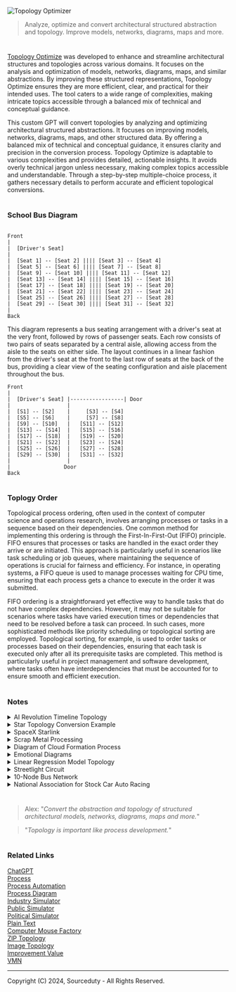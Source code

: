 ![Topology Optimizer](https://github.com/user-attachments/assets/added6d4-4492-4302-bee6-6e6377bfb6d7)

> Analyze, optimize and convert architectural structured abstraction and topology. Improve models, networks, diagrams, maps and more.

#

[Topology Optimize](https://chatgpt.com/g/g-bixMcoo4H-topology-optimize) was developed to enhance and streamline architectural structures and topologies across various domains. It focuses on the analysis and optimization of models, networks, diagrams, maps, and similar abstractions. By improving these structured representations, Topology Optimize ensures they are more efficient, clear, and practical for their intended uses. The tool caters to a wide range of complexities, making intricate topics accessible through a balanced mix of technical and conceptual guidance.

This custom GPT will convert topologies by analyzing and optimizing architectural structured abstractions. It focuses on improving models, networks, diagrams, maps, and other structured data. By offering a balanced mix of technical and conceptual guidance, it ensures clarity and precision in the conversion process. Topology Optimize is adaptable to various complexities and provides detailed, actionable insights. It avoids overly technical jargon unless necessary, making complex topics accessible and understandable. Through a step-by-step multiple-choice process, it gathers necessary details to perform accurate and efficient topological conversions.

#
### School Bus Diagram

```

Front
|
|  [Driver's Seat]
|
|  [Seat 1] -- [Seat 2] |||| [Seat 3] -- [Seat 4]
|  [Seat 5] -- [Seat 6] |||| [Seat 7] -- [Seat 8]
|  [Seat 9] -- [Seat 10] |||| [Seat 11] -- [Seat 12]
|  [Seat 13] -- [Seat 14] |||| [Seat 15] -- [Seat 16]
|  [Seat 17] -- [Seat 18] |||| [Seat 19] -- [Seat 20]
|  [Seat 21] -- [Seat 22] |||| [Seat 23] -- [Seat 24]
|  [Seat 25] -- [Seat 26] |||| [Seat 27] -- [Seat 28]
|  [Seat 29] -- [Seat 30] |||| [Seat 31] -- [Seat 32]
|
Back

```

This diagram represents a bus seating arrangement with a driver's seat at the very front, followed by rows of passenger seats. Each row consists of two pairs of seats separated by a central aisle, allowing access from the aisle to the seats on either side. The layout continues in a linear fashion from the driver's seat at the front to the last row of seats at the back of the bus, providing a clear view of the seating configuration and aisle placement throughout the bus.

```
Front
|
|  [Driver's Seat] |-----------------| Door
|                  |
|  [S1] -- [S2]    |     [S3] -- [S4]
|  [S5] -- [S6]    |     [S7] -- [S8]
|  [S9] -- [S10]   |   [S11] -- [S12]
|  [S13] -- [S14]  |   [S15] -- [S16]
|  [S17] -- [S18]  |   [S19] -- [S20]
|  [S21] -- [S22]  |   [S23] -- [S24]
|  [S25] -- [S26]  |   [S27] -- [S28]
|  [S29] -- [S30]  |   [S31] -- [S32]
|                  |
|                 Door
Back
```

#
### Toplogy Order

Topological process ordering, often used in the context of computer science and operations research, involves arranging processes or tasks in a sequence based on their dependencies. One common method for implementing this ordering is through the First-In-First-Out (FIFO) principle. FIFO ensures that processes or tasks are handled in the exact order they arrive or are initiated. This approach is particularly useful in scenarios like task scheduling or job queues, where maintaining the sequence of operations is crucial for fairness and efficiency. For instance, in operating systems, a FIFO queue is used to manage processes waiting for CPU time, ensuring that each process gets a chance to execute in the order it was submitted.

FIFO ordering is a straightforward yet effective way to handle tasks that do not have complex dependencies. However, it may not be suitable for scenarios where tasks have varied execution times or dependencies that need to be resolved before a task can proceed. In such cases, more sophisticated methods like priority scheduling or topological sorting are employed. Topological sorting, for example, is used to order tasks or processes based on their dependencies, ensuring that each task is executed only after all its prerequisite tasks are completed. This method is particularly useful in project management and software development, where tasks often have interdependencies that must be accounted for to ensure smooth and efficient execution.

#
### Notes

<details><summary>AI Revolution Timeline Topology</summary>
<br>

```
+--------------------+
|    AI Revolution   |
+--------------------+
         |
         v
+--------------------+
|    Technologies    |
+--------------------+
| - Machine Learning |
| - NLP              |
| - Robotics         |
| - Computer Vision  |
| - Autonomous       |
+--------------------+
         |
         v
+--------------------+
|  Areas of Impact   |
+--------------------+
| - Healthcare       |
| - Finance          |
| - Transportation   |
| - Manufacturing    |
| - Education        |
+--------------------+
         |
         v
+--------------------+
|   Major Players    |
+--------------------+
| - Tech Giants      |
| - Startups         |
| - Research Inst.   |
+--------------------+
         |
         v
+--------------------+
| Societal Changes   |
+--------------------+
| - Job Market Shifts|
| - Ethical Issues   |
| - Data Privacy     |
+--------------------+
```

```
+------------------+----------------------+------------------+
|     Time Period  |    Digital Revolution |   AI Revolution  |
+------------------+----------------------+------------------+
| Late 1970s       | - Rise of Personal   |                  |
|                  |   Computers          |                  |
+------------------+----------------------+------------------+
| 1980s            | - Introduction of    |                  |
|                  |   Internet           |                  |
+------------------+----------------------+------------------+
| Early 1990s      | - World Wide Web     |                  |
|                  |   becomes public     |                  |
+------------------+----------------------+------------------+
| Late 1990s       | - Expansion of       |                  |
|                  |   E-commerce         |                  |
+------------------+----------------------+------------------+
| Early 2000s      | - Rise of Social     |                  |
|                  |   Media              |                  |
+------------------+----------------------+------------------+
| Late 2000s       | - Mobile Technology  |                  |
|                  |   and Smartphones    |                  |
+------------------+----------------------+------------------+
| Early 2010s      |                      | - Emergence of   |
|                  |                      |   AI Algorithms  |
|                  |                      |   and Big Data   |
+------------------+----------------------+------------------+
| Mid 2010s        |                      | - Advancements in|
|                  |                      |   Machine Learning|
|                  |                      |   and Deep       |
|                  |                      |   Learning       |
+------------------+----------------------+------------------+
| Late 2010s       |                      | - AI in Healthcare|
|                  |                      |   and Finance    |
+------------------+----------------------+------------------+
| Early 2020s      |                      | - AI in          |
|                  |                      |   Transportation |
|                  |                      |   and Autonomous |
|                  |                      |   Systems        |
+------------------+----------------------+------------------+
| Mid 2020s        |                      | - Ethical        |
|                  |                      |   considerations |
|                  |                      |   and Data       |
|                  |                      |   Privacy        |
+------------------+----------------------+------------------+
| Late 2020s       |                      | - AI-driven      |
|                  |                      |   Personalized   |
|                  |                      |   Services       |
+------------------+----------------------+------------------+
| Early 2030s      |                      | - Widespread AI  |
|                  |                      |   Adoption       |
+------------------+----------------------+------------------+
```

```
Technology Revolutions Timeline

├── Late 1970s: 
│     ├── Digital Revolution: Rise of Personal Computers
│
├── 1980s: 
│     ├── Digital Revolution: Introduction of Internet
│
├── Early 1990s:
│     ├── Digital Revolution: World Wide Web becomes public
│
├── Late 1990s:
│     ├── Digital Revolution: Expansion of E-commerce
│
├── Early 2000s:
│     ├── Digital Revolution: Rise of Social Media
│
├── Late 2000s:
│     ├── Digital Revolution: Mobile Technology and Smartphones
│
├── Early 2010s:
│     ├── Digital Revolution: Continued growth in Mobile and Social Media
│     └── AI Revolution: Emergence of AI Algorithms and Big Data
│
├── Mid 2010s:
│     └── AI Revolution: Advancements in Machine Learning and Deep Learning
│
├── Late 2010s:
│     └── AI Revolution: AI in Healthcare and Finance
│
├── Early 2020s:
│     └── AI Revolution: AI in Transportation and Autonomous Systems
│
├── Mid 2020s:
│     └── AI Revolution: Ethical considerations and Data Privacy
│
├── Late 2020s:
│     └── AI Revolution: AI-driven Personalized Services
│
└── Early 2030s:
      └── AI Revolution: Widespread AI Adoption
```

<br>
</details>
<details><summary>Star Topology Conversion Example</summary>
<br>

Converting a star topology network into a mesh topology involves transforming a structure where all nodes are individually connected to a central hub into one where each node is interconnected with every other node. In a star topology, a central server node connects directly to each client node, providing a straightforward and efficient means of communication. This setup is easy to manage and troubleshoot since all data traffic passes through the central hub, allowing for centralized control and monitoring. However, the main drawback of a star topology is its single point of failure: if the central server fails, the entire network becomes inoperable.

In contrast, a mesh topology offers a robust and resilient alternative by connecting every node directly to all other nodes, creating a web of interconnections. This redundancy ensures that the network can still operate even if multiple connections fail, significantly enhancing reliability and fault tolerance. The transition from a star to a mesh topology involves establishing direct links between all nodes, resulting in increased complexity and higher setup and maintenance costs. However, the advantages of a mesh network, such as improved redundancy, load balancing, and reduced bottlenecks, often outweigh these challenges, making it a preferable choice for critical applications requiring high availability and reliability.

Star Topology
```
Client1
|
Client2
|
Client3
|
Client4
|
Client5
|
Client6
|
Client7
|
Client8
|
Client9
|
Server
```

Mesh Topology

```
         Client1 ---- Client2 ---- Client3 ---- Client4 ---- Client5 ---- Client6 ---- Client7 ---- Client8 ---- Client9 ---- Server
            |           |            |            |            |            |            |            |            |         /
            |           |            |            |            |            |            |            |            |       /
            |           |            |            |            |            |            |            |            |     /
            |           |            |            |            |            |            |            |            |   /
            |           |            |            |            |            |            |            |            | /
         Client2 ---- Client3 ---- Client4 ---- Client5 ---- Client6 ---- Client7 ---- Client8 ---- Client9 ---- Server
            |           |            |            |            |            |            |            |         /
            |           |            |            |            |            |            |            |       /
            |           |            |            |            |            |            |            |     /
            |           |            |            |            |            |            |            |   /
            |           |            |            |            |            |            |            | /
         Client3 ---- Client4 ---- Client5 ---- Client6 ---- Client7 ---- Client8 ---- Client9 ---- Server
            |           |            |            |            |            |            |         /
            |           |            |            |            |            |            |       /
            |           |            |            |            |            |            |     /
            |           |            |            |            |            |            |   /
            |           |            |            |            |            |            | /
         Client4 ---- Client5 ---- Client6 ---- Client7 ---- Client8 ---- Client9 ---- Server
            |           |            |            |            |            |         /
            |           |            |            |            |            |       /
            |           |            |            |            |            |     /
            |           |            |            |            |            |   /
            |           |            |            |            |            | /
         Client5 ---- Client6 ---- Client7 ---- Client8 ---- Client9 ---- Server
            |           |            |            |            |         /
            |           |            |            |            |       /
            |           |            |            |            |     /
            |           |            |            |            |   /
            |           |            |            |            | /
         Client6 ---- Client7 ---- Client8 ---- Client9 ---- Server
            |           |            |            |         /
            |           |            |            |       /
            |           |            |            |     /
            |           |            |            |   /
            |           |            |            | /
         Client7 ---- Client8 ---- Client9 ---- Server
            |           |            |         /
            |           |            |       /
            |           |            |     /
            |           |            |   /
            |           |            | /
         Client8 ---- Client9 ---- Server
            |           |         /
            |           |       /
            |           |     /
            |           |   /
            |           | /
         Client9 ---- Server
            |         /
            |       /
            |     /
            |   /
            | /
         Server
```

<br>
</details>
<details><summary>SpaceX Starlink</summary>
<br>

```
Satellites
     |
     |
   Dishy (Starlink Antenna)
     |
     | (Ethernet)
     |
Power Supply Unit (PoE Injector)
     |
     | (Ethernet)
     |
Starlink Router --- Wi-Fi Devices
                 |
                 | (Optional Ethernet)
                 |
             Mesh Network / Personal Router
```


The Starlink network involves a complex infrastructure designed to provide high-speed internet through a constellation of low Earth orbit (LEO) satellites. Here’s a simplified breakdown of the typical setup for a Starlink network:

1. Dishy (Starlink Antenna): This is the primary hardware that communicates with the Starlink satellites. It connects to the satellites in space to receive and send data.

2. Power Supply and Ethernet Adapter: The Dishy is connected to a power supply unit, which often includes a PoE (Power over Ethernet) injector. This setup provides power to the antenna and facilitates data transmission.

3. Starlink Router: The power supply unit is connected to the Starlink router, which then creates a local Wi-Fi network. The router can also connect to a mesh network or other networking devices if needed.

4. Networking Configuration: Users can configure their network using the Starlink app. Some users prefer to use their own routers and networking setups, which can include mesh systems for better coverage. This often involves connecting the Ethernet adapter to their own networking equipment.

#### Satellite Network Optimization

```
     Earth's Surface
        _________
       /         \
      /           \
     |    User    |
     |   Devices  |
      \___________/
           |
           | (Data requests)
           |
      Ground Station
           |
           | (Optical Links)
           |
   -------------------------
  | Satellite Constellation |
   -------------------------
           / \
          /   \
    Satellite  Satellite
    in LEO      in LEO
        \         /
         \       /
        ---------
       |   Dishy   |
       | (Antenna) |
        ---------
           |
           |
        User's
        Router
           |
        Wi-Fi
        Devices
```

1. Satellite Configuration

Optimize the distribution and orbits of the satellites to ensure maximum coverage and minimum latency:

Polar Orbits: Include more satellites in polar orbits to cover high-latitude areas, which are often underserved.
Inter-Satellite Links (ISLs): Enhance the number and capability of laser links between satellites to improve data routing and reduce dependency on ground stations.

2. Ground Station Placement

Strategically place ground stations to optimize connectivity:

Distributed Locations: Increase the number of ground stations in diverse geographical locations to ensure low-latency connections and redundancy.
Proximity to Fiber Networks: Position ground stations near major fiber optic network hubs to facilitate faster data transfer to the internet backbone.

3. Antenna Technology
   
Enhance the user terminals and ground station antennas:

Phased Array Antennas: Continue improving phased array technology for better tracking and communication with multiple satellites simultaneously.
High-Gain Antennas: Use high-gain antennas at ground stations to maximize the signal strength and reliability.

4. Data Management and Routing
   
Optimize data flow within the network:

Edge Computing: Implement edge computing at ground stations to process data closer to the source, reducing latency and load on the central servers.
Dynamic Routing: Use advanced algorithms for dynamic routing of data through the most efficient paths, considering satellite positions and network congestion.

5. Energy Efficiency
   
Improve the energy efficiency of the satellites and ground equipment:

Solar Power Optimization: Enhance solar panel efficiency on satellites to ensure they operate longer without requiring additional power sources.
Low-Power Components: Utilize low-power electronic components in both satellites and ground stations to reduce overall energy consumption.

6. User Equipment
   
Enhance the usability and efficiency of user equipment:

Automatic Alignment: Develop user terminals with automatic alignment features to ensure optimal positioning without manual intervention.
Modular Design: Create modular user terminals that can be easily upgraded or replaced as technology advances.

```
     Earth's Surface
        _________
       /         \
      /           \
     |    User    |
     |   Devices  |
      \___________/
           |
           | (Data requests)
           |
      Ground Station (Edge Computing)
           |
           | (Optical Links)
           |
   -------------------------
  | Satellite Constellation |
   -------------------------
   /       |         \      \
  /        |          \      \
Satellite  Satellite   Satellite  Satellite
in LEO      in LEO      in LEO      in LEO
  \         /           \         /
   \       /             \       /
    ---------          ---------
   |   Dishy   |      |   Dishy   |
   | (Antenna) |      | (Antenna) |
    ---------          ---------
        |                  |
        |                  |
     User's              User's
     Router              Router
        |                  |
     Wi-Fi              Wi-Fi
     Devices            Devices
```

#
#### Satellite Constellation

The basic overview of the Starlink constellation will show the Earth with several orbital planes of satellites.

```
          (satellite)   (satellite)
              o             o
              \             /
               \           /
                \ Plane 1 /
                 \       /
                  \     /   Total planes: 72
                   \   /    Satellites per plane: 22-66
                    \ /
        (satellite)  Earth (satellite)
                o         o
                    / \
                   /   \
                  /     \
                 /       \
                / Plane 2 \
               /           \
              /             \
             o               o
          (satellite)   (satellite)

Orbital Altitudes:
- First Layer: 340 km
- Second Layer: 550 km
- Third Layer: 1,200 km

Satellites are evenly distributed within each plane.
```

#### Inter-Satellite Link (ISL) Network

```
         +---------------------+
         |    NOC (Control)    |
         +----------+----------+
                    |
+---------------------------------------------+
|                                             |
|          Inter-Satellite Links (ISL)        |
|                 (Mesh Network)              |
|  +----------------+    +----------------+   |
|  |    Satellite   |----|    Satellite   |   |
|  |     (LEO)      |    |     (LEO)      |   |
|  +-------|--------+    +--------|-------+   |
|          |                    |             |
|          |                    |             |
|  +-------|--------+    +--------|-------+   |
|  |    Satellite   |----|    Satellite  |    |
|  |     (LEO)      |    |     (LEO)     |    |
|  +-------|--------+    +--------|-------+   |
|          |                    |             |
|          |                    |             |
|  +-------+--------+    +--------+-------+   |
|  |   Ground       |    |    Ground     |    |
|  |   Station      |    |    Station    |    |
|  +-------+--------+    +--------+-------+   |
|          |                    |             |
|          |                    |             |
|  +-------+--------+    +--------+-------+   |
|  | User Terminal  |    | User Terminal |    |
|  +----------------+    +----------------+   |
|                                             |
|                                             |
+---------------------------------------------+
```

<br>
</details>
<details><summary>Scrap Metal Processing</summary>
<br>

Let's take an example of a metal recycling facility and optimize its processes. We'll focus on the "Processing and Efficiency Improvements" aspect. 

### Example Scenario
**Current Process:**
1. **Collection and Initial Sorting:** Scrap metals are collected from various sources and initially sorted manually.
2. **Shredding:** Metals are shredded into smaller pieces.
3. **Separation:** Magnetic and eddy current separators are used to separate ferrous and non-ferrous metals.
4. **Melting and Purification:** Metals are melted in a furnace and impurities are removed.
5. **Forming:** The purified metal is formed into ingots or other usable forms.

### Current Challenges
- Manual sorting is time-consuming and inefficient.
- Energy consumption during shredding and melting is high.
- Separation techniques are not optimal, leading to mixed metal batches.
- Impurities remain in the final product, affecting quality.

### Optimization Strategies
1. **Automated Sorting:**
   - Implement optical sorting technology to automate initial sorting, increasing speed and accuracy.
   - Use AI and machine learning to improve sorting algorithms over time.

2. **Energy-Efficient Shredding:**
   - Upgrade shredders to energy-efficient models that consume less power.
   - Implement a continuous monitoring system to optimize shredder performance and maintenance.

3. **Advanced Separation Technologies:**
   - Introduce advanced separation methods like sensor-based sorting to enhance the purity of separated metals.
   - Use cryogenic processing for more efficient separation of certain metals.

4. **Improved Melting and Purification:**
   - Use induction furnaces for melting, which are more energy-efficient than traditional furnaces.
   - Implement a real-time monitoring system to control the melting process and reduce energy waste.
   - Introduce advanced purification techniques, such as vacuum degassing, to improve metal quality.

5. **Forming Efficiency:**
   - Automate the forming process to ensure uniformity and reduce labor costs.
   - Implement quality control measures at each stage to minimize defects and rework.

### Optimized Process Flow
1. Collection and Automated Sorting
    - Use optical sorting and AI algorithms.
2. Energy-Efficient Shredding
    - Implement continuous monitoring and upgrade to efficient shredders.
3. Advanced Separation
    - Use sensor-based sorting and cryogenic processing.
4. Induction Melting and Advanced Purification
    - Implement real-time monitoring and vacuum degassing.
5. Automated Forming and Quality Control
    - Ensure uniformity and minimize defects through automation.

### Benefits
- Increased throughput due to faster and more accurate sorting.
- Reduced energy consumption in shredding and melting.
- Higher purity of recycled metals, leading to better quality products.
- Lower labor costs and improved safety with automation.
- Overall increase in efficiency and reduction in operational costs.

<br>
</details>
<details><summary>Diagram of Cloud Formation Process</summary>
<br>

```
Sunlight
↓
[Sun heats Earth's surface]
↓
[Warm air rises]
↓
[Air expands and cools adiabatically]
↓
[Air cools to its dew point]
↓
[Condensation on nuclei]
↓
[Cloud formation]
↓
[Cloud growth and possible precipitation]
```

Key Points Illustrated:

- Sunlight Heating Surface: The sun’s energy heats the surface of the Earth, causing the air near the surface to warm up.
- Warm Air Rising: Warm air, being less dense, rises upwards.
- Adiabatic Cooling: As the air rises, it expands due to lower pressure at higher altitudes, which leads to cooling.
- Cooling to Dew Point: The rising air cools to its dew point, the temperature at which the air becomes saturated with moisture.
- Condensation: Water vapor condenses on small particles in the air (condensation nuclei) such as dust, salt, and other aerosols.
- Cloud Formation: These tiny water droplets or ice crystals cluster together to form clouds.
- Cloud Growth: Continued condensation and cooling cause the cloud to grow. If the droplets or ice crystals combine and grow large enough, they may fall as precipitation.

<br>
</details>
<details><summary>Emotional Diagrams</summary>
<br>

Emotional Process

```
Identify Emotion (→) Understand Trigger (→) Assess Intensity (→) Process Emotion (→) Express Emotion (→) Regulate Emotion (→) Reflect on Experience
```

Emotions and Feelings Tree
```
Joy
 ├── Happiness
 |    ├── Delight
 |    ├── Elation
 |    └── Jubilation
 ├── Contentment
 |    ├── Satisfaction
 |    └── Peace
 ├── Pride
 |    ├── Accomplishment
 |    └── Confidence
 └── Love
      ├── Affection
      ├── Adoration
      └── Compassion

Sadness
 ├── Grief
 |    ├── Sorrow
 |    ├── Mourning
 |    └── Despair
 ├── Melancholy
 |    ├── Nostalgia
 |    └── Gloom
 └── Loneliness
      ├── Isolation
      └── Abandonment

Fear
 ├── Anxiety
 |    ├── Unease
 |    ├── Apprehension
 |    └── Panic
 ├── Nervousness
 |    ├── Tension
 |    └── Restlessness
 └── Worry
      ├── Concern
      └── Dread

Anger
 ├── Frustration
 |    ├── Annoyance
 |    └── Irritability
 ├── Rage
 |    ├── Fury
 |    └── Outrage
 └── Irritation
      ├── Agitation
      └── Impatience

Surprise
 ├── Shock
 |    ├── Stun
 |    └── Amazement
 ├── Astonishment
 |    ├── Bewilderment
 |    └── Awe
 └── Wonder
      ├── Curiosity
      └── Fascination

Disgust
 ├── Contempt
 |    ├── Scorn
 |    └── Disdain
 ├── Aversion
 |    ├── Repulsion
 |    └── Distaste
 └── Hatred
      ├── Loathing
      └── Revulsion
```

Emotions and Feelings Graph Topology (Node-Edge List)
```
Joy -> Happiness
Happiness -> Delight
Happiness -> Elation
Joy -> Contentment
Contentment -> Satisfaction
Joy -> Pride
Pride -> Accomplishment
Joy -> Love
Love -> Affection
Love -> Compassion

Sadness -> Grief
Grief -> Sorrow
Grief -> Mourning
Sadness -> Melancholy
Melancholy -> Nostalgia
Sadness -> Loneliness
Loneliness -> Isolation

Fear -> Anxiety
Anxiety -> Unease
Anxiety -> Apprehension
Fear -> Nervousness
Nervousness -> Tension
Fear -> Worry
Worry -> Concern

Anger -> Frustration
Frustration -> Annoyance
Anger -> Rage
Rage -> Fury
Anger -> Irritation
Irritation -> Agitation

Surprise -> Shock
Shock -> Amazement
Surprise -> Astonishment
Astonishment -> Bewilderment
Surprise -> Wonder
Wonder -> Curiosity

Disgust -> Contempt
Contempt -> Scorn
Disgust -> Aversion
Aversion -> Repulsion
Disgust -> Hatred
Hatred -> Loathing
```

Hierarchical Topology of Emotional Process Flows

```
Emotions
  ├── Joy
  │    ├── Happiness
  │    │    ├── Delight
  │    │    └── Elation
  │    ├── Contentment
  │    │    └── Satisfaction
  │    ├── Pride
  │    │    └── Accomplishment
  │    └── Love
  │         ├── Affection
  │         └── Compassion
  ├── Sadness
  │    ├── Grief
  │    │    ├── Sorrow
  │    │    └── Mourning
  │    ├── Melancholy
  │    │    └── Nostalgia
  │    └── Loneliness
  │         └── Isolation
  ├── Fear
  │    ├── Anxiety
  │    │    ├── Unease
  │    │    └── Apprehension
  │    ├── Nervousness
  │    │    └── Tension
  │    └── Worry
  │         └── Concern
  ├── Anger
  │    ├── Frustration
  │    │    └── Annoyance
  │    ├── Rage
  │    │    └── Fury
  │    └── Irritation
  │         └── Agitation
  ├── Surprise
  │    ├── Shock
  │    │    ├── Stun
  │    │    └── Amazement
  │    ├── Astonishment
  │    │    └── Bewilderment
  │    └── Wonder
  │         └── Curiosity
  └── Disgust
       ├── Contempt
       │    ├── Scorn
       │    └── Disdain
       ├── Aversion
       │    └── Repulsion
       └── Hatred
            └── Loathing
```

Hierarchical Topology of Emotional Process Interconnections
```
  ├── Joy ↔ Sadness
  │    ├── Love ↔ Grief
  │    └── Pride ↔ Melancholy
  ├── Joy ↔ Fear
  │    ├── Contentment ↔ Anxiety
  │    └── Happiness ↔ Nervousness
  ├── Joy ↔ Anger
  │    ├── Happiness ↔ Frustration
  │    └── Love ↔ Irritation
  ├── Joy ↔ Surprise
  │    ├── Delight ↔ Amazement
  │    └── Elation ↔ Wonder
  ├── Joy ↔ Disgust
  │    ├── Affection ↔ Contempt
  │    └── Compassion ↔ Aversion
  ├── Sadness ↔ Fear
  │    ├── Grief ↔ Anxiety
  │    └── Loneliness ↔ Nervousness
  ├── Sadness ↔ Anger
  │    ├── Grief ↔ Frustration
  │    └── Melancholy ↔ Rage
  ├── Sadness ↔ Surprise
  │    ├── Mourning ↔ Shock
  │    └── Nostalgia ↔ Wonder
  ├── Sadness ↔ Disgust
  │    ├── Sorrow ↔ Contempt
  │    └── Loneliness ↔ Hatred
  ├── Fear ↔ Anger
  │    ├── Anxiety ↔ Frustration
  │    └── Worry ↔ Irritation
  ├── Fear ↔ Surprise
  │    ├── Apprehension ↔ Shock
  │    └── Unease ↔ Astonishment
  ├── Fear ↔ Disgust
  │    ├── Anxiety ↔ Contempt
  │    └── Worry ↔ Aversion
  ├── Anger ↔ Surprise
  │    ├── Rage ↔ Shock
  │    └── Frustration ↔ Astonishment
  ├── Anger ↔ Disgust
  │    ├── Fury ↔ Hatred
  │    └── Irritation ↔ Aversion
  ├── Surprise ↔ Disgust
       ├── Bewilderment ↔ Contempt
       └── Shock ↔ Repulsion
```

<br>
</details>
<details><summary>Linear Regression Model Topology</summary>
<br>

```
          +--------------+
          | Input (X)    |
          +--------------+
                 |
                 v
          +--------------+            +--------------+
          | Weights (w)  |            | Bias (b)     |
          +--------------+            +--------------+
                 |                          |
                 v                          v
          +--------------------------------------+
          |              Summation               |
          |   (w * X + b) = Predicted (Y_hat)    |
          +--------------------------------------+
                              |
                              v
                       +--------------+
                       |  Loss        |
                       |  Function    |
                       +--------------+
                              |
                              v
                    +-------------------+
                    |  Optimization     |
                    |  Algorithm        |
                    +-------------------+
```

<br>
</details>
<details><summary>Streetlight Circuit</summary>
<br>

A timer-based control system for a streetlight circuit.

```
            +-----------------------+
            |                       |
   Main Grid|                       |
            |                       |
            |                       V
       +----------+          +-----------+
       |  Timer   |----------|  Ballast  |-----------+
       +----------+          +-----------+           |
            |                                         |
            |                                         V
            +-----------------------------------+  Streetlight
                                                 |     Lamp
                                                 +-----------+
```

Low-Level Streetlight Circuit

```
        +--------------------------------------------+
        |                                            |
        |      Main Power Supply (AC Source)         |
        |                                            |
        +------------+-------------------------------+
                     |
                     |   
                     V   
                  [ Fuse ]-------------------------+
                     |                             |
                     V                             |
              +-------------+                      |
              |    Timer    |                      |
              +-------------+                      |
                     |                             |
                     V                             |
               +-------------+                     |
               |  Contactor  |                     |
               +-------------+                     |
                     |                             |
                     V                             |
        +-----------------------------+            |
        |      Photocell Sensor       | (Optional) |
        +-----------------------------+            |
                     |                             |
                     V                             |
        +-----------------------------+            |
        |       Ballast/Driver        |            |
        +-----------------------------+            |
                     |                             |
                     V                             |
        +-----------------------------+            |
        |      Streetlight Lamp       |            |
        +-----------------------------+            |
                                                   |
        +------------------------------------------+
```

<br>
</details>
<details><summary>10-Node Bus Network</summary>
<br>

```
Node1  ---|
          |
Node2  ---|   
          |
Node3  ---|
          |
Node4  ---|
          |
Node5  ---|
          |--- Bus Line
Node6  ---|
          |
Node7  ---|
          |
Node8  ---|
          |
Node9  ---|
          |
Node10 ---|
```
         
<br>
</details>
<details><summary>National Association for Stock Car Auto Racing</summary>
<br>

#### NASCAR Cup Series

- Overview: The premier series of NASCAR, featuring the top drivers and teams.
- Cars: These are the most powerful and fastest stock cars in NASCAR.
- Races: Typically consists of 36 races over the course of the season.
- Notable Races: Daytona 500, Coca-Cola 600, Brickyard 400.

````
NASCAR Cup Series
├── Teams
│   ├── Team A
│   │   ├── Driver 1
│   │   ├── Driver 2
│   │   └── Crew Chief
│   ├── Team B
│   │   ├── Driver 3
│   │   ├── Driver 4
│   │   └── Crew Chief
│   └── Team C
│       ├── Driver 5
│       ├── Driver 6
│       └── Crew Chief
├── Cars
│   ├── Specifications
│   │   ├── Engine Power
│   │   ├── Aerodynamics
│   │   └── Safety Features
│   └── Manufacturers
│       ├── Chevrolet
│       ├── Ford
│       └── Toyota
├── Races
│   ├── Daytona 500
│   ├── Coca-Cola 600
│   ├── Brickyard 400
│   └── Others (36 races total)
├── Points System
│   ├── Race Points
│   │   ├── Finishing Position
│   │   ├── Stage Wins
│   │   └── Lap Led
│   └── Playoffs
│       ├── Round of 16
│       ├── Round of 12
│       ├── Round of 8
│       └── Championship 4
└── Governance
    ├── NASCAR Officials
    │   ├── Race Director
    │   ├── Stewards
    │   └── Technical Inspectors
    └── Rules and Regulations
        ├── Technical Rules
        ├── Sporting Rules
        └── Conduct Rules
````

<br>
</details>

#

> Alex: "*Convert the abstraction and topology of structured architectural models, networks, diagrams, maps and more.*"

> "*Topology is important like process development.*"

#
### Related Links

[ChatGPT](https://github.com/sourceduty/ChatGPT)
<br>
[Process](https://github.com/sourceduty/Process_Automation)
<br>
[Process Automation](https://github.com/sourceduty/Process_Automation)
<br>
[Process Diagram](https://github.com/sourceduty/Process_Diagram)
<br>
[Industry Simulator](https://github.com/sourceduty/Industry_Simulator)
<br>
[Public Simulator](https://github.com/sourceduty/Public_Simulator)
<br>
[Political Simulator](https://chat.openai.com/g/g-4GT3x5ITg-political-simulator)
<br>
[Plain Text](https://github.com/sourceduty/Plain_Text)
<br>
[Computer Mouse Factory](https://github.com/sourceduty/Computer_Mouse_Factory)
<br>
[ZIP Topology](https://github.com/sourceduty/ZIP_Topology)
<br>
[Image Topology](https://github.com/sourceduty/Image_Topology)
<br>
[Improvement Value](https://github.com/sourceduty/Improvement_Value)
<br>
[VMN](https://github.com/sourceduty/VMN)

***
Copyright (C) 2024, Sourceduty - All Rights Reserved.
